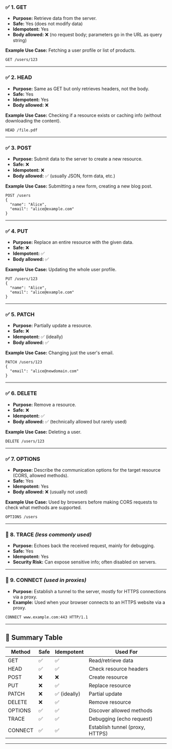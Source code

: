### ✅ **1. GET**

* **Purpose:** Retrieve data from the server.
* **Safe:** Yes (does not modify data)
* **Idempotent:** Yes
* **Body allowed:** ❌ (no request body; parameters go in the URL as query string)

**Example Use Case:** Fetching a user profile or list of products.

```http
GET /users/123
```

---

### ✅ **2. HEAD**

* **Purpose:** Same as GET but only retrieves headers, not the body.
* **Safe:** Yes
* **Idempotent:** Yes
* **Body allowed:** ❌

**Example Use Case:** Checking if a resource exists or caching info (without downloading the content).

```http
HEAD /file.pdf
```

---

### ✅ **3. POST**

* **Purpose:** Submit data to the server to create a new resource.
* **Safe:** ❌
* **Idempotent:** ❌
* **Body allowed:** ✅ (usually JSON, form data, etc.)

**Example Use Case:** Submitting a new form, creating a new blog post.

```http
POST /users
{
  "name": "Alice",
  "email": "alice@example.com"
}
```

---

### ✅ **4. PUT**

* **Purpose:** Replace an entire resource with the given data.
* **Safe:** ❌
* **Idempotent:** ✅
* **Body allowed:** ✅

**Example Use Case:** Updating the whole user profile.

```http
PUT /users/123
{
  "name": "Alice",
  "email": "alice@example.com"
}
```

---

### ✅ **5. PATCH**

* **Purpose:** Partially update a resource.
* **Safe:** ❌
* **Idempotent:** ✅ (ideally)
* **Body allowed:** ✅

**Example Use Case:** Changing just the user's email.

```http
PATCH /users/123
{
  "email": "alice@newdomain.com"
}
```

---

### ✅ **6. DELETE**

* **Purpose:** Remove a resource.
* **Safe:** ❌
* **Idempotent:** ✅
* **Body allowed:** ✅ (technically allowed but rarely used)

**Example Use Case:** Deleting a user.

```http
DELETE /users/123
```

---

### ✅ **7. OPTIONS**

* **Purpose:** Describe the communication options for the target resource (CORS, allowed methods).
* **Safe:** Yes
* **Idempotent:** Yes
* **Body allowed:** ❌ (usually not used)

**Example Use Case:** Used by browsers before making CORS requests to check what methods are supported.

```http
OPTIONS /users
```

---

### 🔁 **8. TRACE** *(less commonly used)*

* **Purpose:** Echoes back the received request, mainly for debugging.
* **Safe:** Yes
* **Idempotent:** Yes
* **Security Risk:** Can expose sensitive info; often disabled on servers.

---

### 🔁 **9. CONNECT** *(used in proxies)*

* **Purpose:** Establish a tunnel to the server, mostly for HTTPS connections via a proxy.
* **Example:** Used when your browser connects to an HTTPS website via a proxy.

```http
CONNECT www.example.com:443 HTTP/1.1
```

---

## 🔑 Summary Table

| Method  | Safe | Idempotent  | Used For                        |
| ------- | ---- | ----------- | ------------------------------- |
| GET     | ✅    | ✅           | Read/retrieve data              |
| HEAD    | ✅    | ✅           | Check resource headers          |
| POST    | ❌    | ❌           | Create resource                 |
| PUT     | ❌    | ✅           | Replace resource                |
| PATCH   | ❌    | ✅ (ideally) | Partial update                  |
| DELETE  | ❌    | ✅           | Remove resource                 |
| OPTIONS | ✅    | ✅           | Discover allowed methods        |
| TRACE   | ✅    | ✅           | Debugging (echo request)        |
| CONNECT | ✅    | ✅           | Establish tunnel (proxy, HTTPS) |

---
